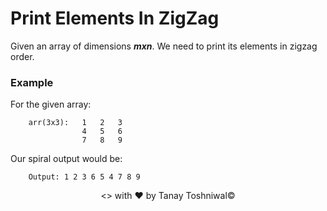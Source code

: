 # Print Elements In ZigZag

Given an array of dimensions ***mxn***.
We need to print its elements in zigzag order.

### Example

For the given array:
```
    arr(3x3):   1   2   3
                4   5   6
                7   8   9
```
Our spiral output would be:
```
    Output: 1 2 3 6 5 4 7 8 9
```

<p align="center"><> with &hearts; by Tanay Toshniwal&copy;</p>
